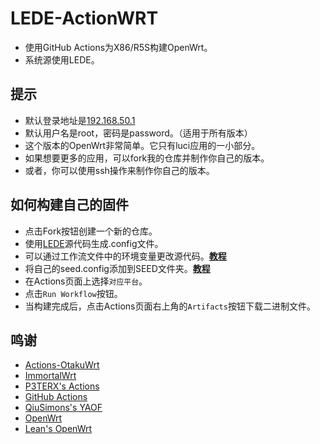 # LEDE-ActionWRT
- 使用GitHub Actions为X86/R5S构建OpenWrt。
- 系统源使用LEDE。

## 提示
- 默认登录地址是[192.168.50.1](http://192.168.50.1)
- 默认用户名是root，密码是password。（适用于所有版本）
- 这个版本的OpenWrt非常简单。它只有luci应用的一小部分。
- 如果想要更多的应用，可以fork我的仓库并制作你自己的版本。
- 或者，你可以使用ssh操作来制作你自己的版本。

## 如何构建自己的固件
- 点击Fork按钮创建一个新的仓库。
- 使用[LEDE](https://github.com/coolsnowwolf/lede)源代码生成.config文件。
- 可以通过工作流文件中的环境变量更改源代码。[**教程**](https://p3terx.com/archives/build-openwrt-with-github-actions.html)
- 将自己的seed.config添加到SEED文件夹。[**教程**](https://github.com/coolsnowwolf/lede/issues/2288)
- 在Actions页面上选择`对应平台`。
- 点击`Run Workflow`按钮。
- 当构建完成后，点击Actions页面右上角的`Artifacts`按钮下载二进制文件。

## 鸣谢
- [Actions-OtakuWrt](https://github.com/F-T-Otaku/Actions-OtakuWrt)
- [ImmortalWrt](https://github.com/immortalwrt/immortalwrt)
- [P3TERX's Actions](https://github.com/P3TERX/Actions-OpenWrt)
- [GitHub Actions](https://github.com/features/actions)
- [QiuSimons's YAOF](https://github.com/QiuSimons/YAOF)
- [OpenWrt](https://github.com/openwrt/openwrt)
- [Lean's OpenWrt](https://github.com/coolsnowwolf/lede)
